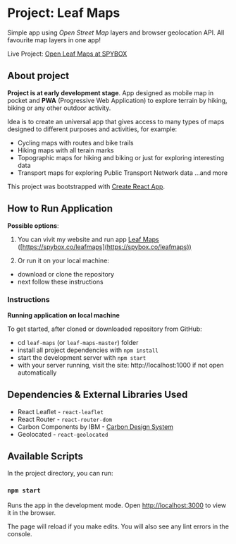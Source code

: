 # Project: Leaf Maps

Simple app using *Open Street Map* layers and browser geolocation API.
All favourite map layers in one app!

Live Project: [Open Leaf Maps at SPYBOX](https://spybox.co/leafmaps)

## About project
**Project is at early development stage**.
App designed as mobile map in pocket and **PWA** (Progressive Web Application) to explore terrain by hiking, biking or any other outdoor activity.

Idea is to create an universal app that gives access to many types of maps designed to different purposes and activities, for example:

* Cycling maps with routes and bike trails
* Hiking maps with all terain marks
* Topographic maps for hiking and biking or just for exploring interesting data
* Transport maps for exploring Public Transport Network data
...and more 

This project was bootstrapped with [Create React App](https://github.com/facebook/create-react-app).


## How to Run Application
**Possible options**:
1. You can vivit my website and run app [Leaf Maps](https://spybox.co/leafmaps) ([https://spybox.co/leafmaps](https://spybox.co/leafmaps))

2. Or run it on your local machine:

* download or clone the repository
* next follow these instructions


### Instructions

**Running application on local machine**

To get started, after cloned or downloaded repository from GitHub:

* cd `leaf-maps` (or `leaf-maps-master`) folder
* install all project dependencies with `npm install`
* start the development server with `npm start`
* with your server running, visit the site: http://localhost:1000 if not open automatically


## Dependencies & External Libraries Used
* React Leaflet - `react-leaflet`
* React Router - `react-router-dom`
* Carbon Components by IBM - [Carbon Design System](https://www.carbondesignsystem.com)
* Geolocated - `react-geolocated`




## Available Scripts

In the project directory, you can run:

### `npm start`

Runs the app in the development mode.
Open [http://localhost:3000](http://localhost:3000) to view it in the browser.

The page will reload if you make edits.
You will also see any lint errors in the console.
